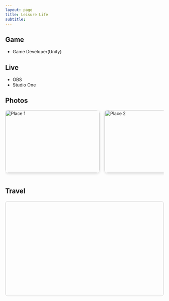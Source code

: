 ```yaml
---
layout: page
title: Leisure Life
subtitle: 
---
```

## Game
- Game Developer(Unity)

## Live
- OBS
- Studio One

## Photos
<style>
.carousel-container {
  display: flex;
  overflow-x: auto;
  scroll-snap-type: x mandatory;
  -webkit-overflow-scrolling: touch;
  gap: 1rem;
  padding-bottom: 1rem;
}
.carousel-container::-webkit-scrollbar {
  display: none;
}
.carousel-slide {
  flex: 0 0 auto;
  scroll-snap-align: center;
  width: 300px;
  height: 200px;
  border-radius: 10px;
  overflow: hidden;
  position: relative;
  box-shadow: 0 2px 8px rgba(0,0,0,0.15);
}
.carousel-slide img {
  width: 100%;
  height: 100%;
  object-fit: cover;
}
</style>

<div class="carousel-container">
  <div class="carousel-slide">
    <img src="img/travel1.jpg" alt="Place 1">
  </div>
  <div class="carousel-slide">
    <img src="img/travel2.jpg" alt="Place 2">
  </div>
  <div class="carousel-slide">
    <img src="img/travel3.jpg" alt="Place 3">
  </div>
</div>


## Travel
<!-- Leaflet CSS & JS -->
<link rel="stylesheet" href="https://unpkg.com/leaflet/dist/leaflet.css" />
<script src="https://unpkg.com/leaflet/dist/leaflet.js"></script>

<!-- 地图容器 -->
<div id="travel-map" style="height: 300px; margin: 20px 0; border: 1px solid #ccc; border-radius: 8px;"></div>

<script>
// 初始化地图并设置中心点和缩放等级
var map = L.map('travel-map').setView([20.0, 0.0], 2);

// 加载 OpenStreetMap 图层
L.tileLayer('https://{s}.tile.openstreetmap.org/{z}/{x}/{y}.png', {
  attribution: 'Map data © <a href="https://openstreetmap.org">OpenStreetMap</a> contributors'
}).addTo(map);

// 添加旅游足迹标记点
var places = [
  { name: "New York, USA", coords: [40.7128, -74.0060] },
  { name: "Tokyo, Japan", coords: [35.6762, 139.6503] },
  { name: "Paris, France", coords: [48.8566, 2.3522] },
  { name: "Honolulu, Hawaii", coords: [21.3069, -157.8583] }
];

places.forEach(function(place) {
  L.marker(place.coords).addTo(map)
    .bindPopup(`<b>${place.name}</b>`);
});
</script>
